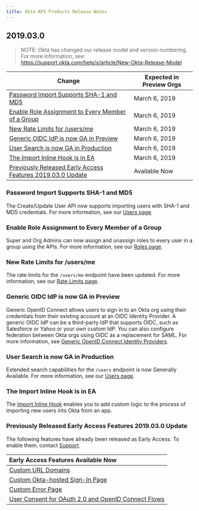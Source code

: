 ```yaml
---
title: Okta API Products Release Notes
---
```


## 2019.03.0

> NOTE: Okta has changed our release model and version numbering. For more information, see: <https://support.okta.com/help/s/article/New-Okta-Release-Model>

| Change                                      | Expected in Preview Orgs |
|-----------------------------------------------------------------------------------------------------------------------|--------------------------|
| [Password Import Supports SHA-1 and MD5](#password-import-supports-sha-1-and-md5)                       | March 6, 2019  |
| [Enable Role Assignment to Every Member of a Group](#enable-role-assignment-to-every-member-of-a-group) | March 6, 2019  |
| [New Rate Limits for /users/me](#new-rate-limits-for-usersme)                                         | March 6, 2019  |
| [Generic OIDC IdP is now GA in Preview](#generic-oidc-idp-is-now-ga-in-preview)                         | March 6, 2019  |
| [User Search is now GA in Production](#user-search-is-now-ga-in-production)                             | March 6, 2019  |
| [The Import Inline Hook is in EA](#the-import-inline-hook-is-in-ea)                                     | March 6, 2019  |
| [Previously Released Early Access Features 2019.03.0 Update](#previously-released-early-access-features-2019-03-0-update) | Available Now   |

### Password Import Supports SHA-1 and MD5

The Create/Update User API now supports importing users with SHA-1 and MD5 credentials. For more information, see our [Users page](/docs/reference/api/users/#hashed-password-object). <!--OKTA-204369 and OKTA-201688-->

### Enable Role Assignment to Every Member of a Group

Super and Org Admins can now assign and unassign roles to every user in a group using the APIs. For more information, see our [Roles page](/docs/reference/api/roles/#assign-role-to-group). <!--OKTA-207759 and OKTA-207768-->

### New Rate Limits for /users/me

The rate limits for the `/users/me` endpoint have been updated. For more information, see our [Rate Limits page](/docs/reference/rate-limits/#org-wide-rate-limits-legacy-orgs). <!--OKTA-205776-->

### Generic OIDC IdP is now GA in Preview

Generic OpenID Connect allows users to sign in to an Okta org using their credentials from their existing account at an OIDC Identity Provider. A generic OIDC IdP can be a third-party IdP that supports OIDC, such as Salesforce or Yahoo or your own custom IdP. You can also configure federation between Okta orgs using OIDC as a replacement for SAML. For more information, see [Generic OpenID Connect Identity Providers](/authentication-guide/generic-oidc/). <!--OKTA-202447-->

### User Search is now GA in Production

Extended search capabilities for the `/users` endpoint is now Generally Available. For more information, see our [Users page](/docs/reference/api/users/#list-users-with-search). <!--OKTA-210189-->

### The Import Inline Hook is in EA

The [Import Inline Hook](/docs/reference/import-hook/) enables you to add custom logic to the process of importing new users into Okta from an app. <!--OKTA-211788-->

### Previously Released Early Access Features 2019.03.0 Update

The following features have already been released as Early Access. To enable them, contact [Support](https://support.okta.com/help/open_case).

| Early Access Features Available Now
| :------------------------------------------------- |
| [Custom URL Domains](#custom-url-domains-are-in-early-access)|
| [Custom Okta-hosted Sign-In Page](#custom-okta-hosted-sign-in-page-is-in-early-access)|
| [Custom Error Page](#custom-error-page-is-in-early-access)|
| [User Consent for OAuth 2.0 and OpenID Connect Flows](#user-consent-for-oauth-20-and-openid-connect-flows-in-early-availability-ea) |
